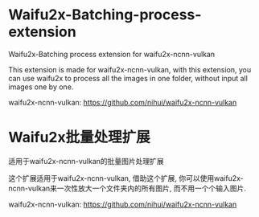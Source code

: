# Waifu2x-Batching-process-extension
Waifu2x-Batching process extension for waifu2x-ncnn-vulkan

This extension is made for waifu2x-ncnn-vulkan, with this extension, you can use waifu2x to process all the images in one folder, without input all images one by one.

waifu2x-ncnn-vulkan:
https://github.com/nihui/waifu2x-ncnn-vulkan

# Waifu2x批量处理扩展
适用于waifu2x-ncnn-vulkan的批量图片处理扩展

这个扩展适用于waifu2x-ncnn-vulkan, 借助这个扩展, 你可以使用waifu2x-ncnn-vulkan来一次性放大一个文件夹内的所有图片, 而不用一个个输入图片.

waifu2x-ncnn-vulkan:
https://github.com/nihui/waifu2x-ncnn-vulkan
